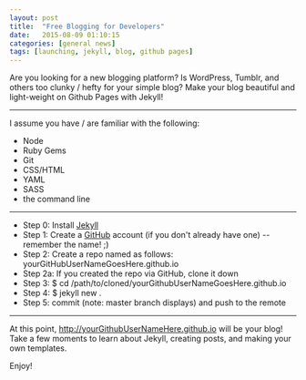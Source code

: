 ```yaml
---
layout: post
title:  "Free Blogging for Developers"
date:   2015-08-09 01:10:15
categories: [general news]
tags: [launching, jekyll, blog, github pages]
---
```

Are you looking for a new blogging platform?  Is WordPress, Tumblr, and others too clunky / hefty for your simple blog?  Make your blog beautiful and light-weight on Github Pages with Jekyll!

---------------

I assume you have / are familiar with the following:

* Node 
* Ruby Gems 
* Git 
* CSS/HTML 
* YAML 
* SASS 
* the command line

---------------

* Step 0: Install [Jekyll](http://jekyllrb.com/docs/quickstart/)
* Step 1: Create a [GitHub](https://github.com) account (if you don't already have one) -- remember the name!  ;)
* Step 2: Create a repo named as follows: yourGitHubUserNameGoesHere.github.io
* Step 2a: If you created the repo via GitHub, clone it down
* Step 3: $ cd /path/to/cloned/yourGithubUserNameGoesHere.github.io
* Step 4: $ jekyll new .
* Step 5: commit (note: master branch displays) and push to the remote

---------------

At this point, http://yourGithubUserNameHere.github.io will be your blog!  Take a few moments to learn about Jekyll, creating posts, and making your own templates.

Enjoy!
